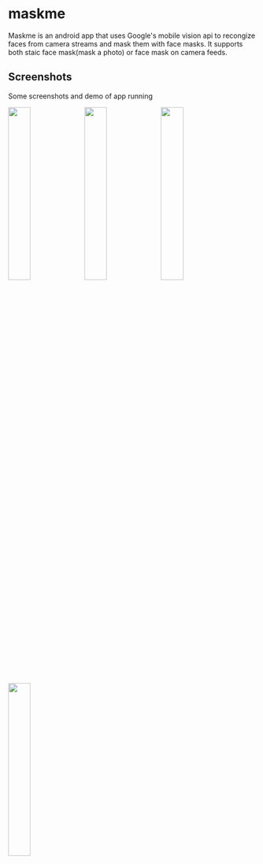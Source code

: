 # maskme

Maskme is an android app that uses Google's mobile vision api to recongize faces from camera streams and mask them with face masks. It supports both staic face mask(mask a photo) or face mask on camera feeds.

## Screenshots
Some screenshots and demo of app running  
  
<img src="https://github.com/zedtang/maskme/blob/master/screenshots/demo.gif" width="30%">  
<img src="https://github.com/zedtang/maskme/blob/master/screenshots/Screenshot_2018-05-14-14-25-53.png" width="30%">  
<img src="https://github.com/zedtang/maskme/blob/master/screenshots/Screenshot_2018-05-14-14-26-01.png" width="30%">  
<img src="https://github.com/zedtang/maskme/blob/master/screenshots/Screenshot_2018-05-14-14-26-04.png" width="30%">  

